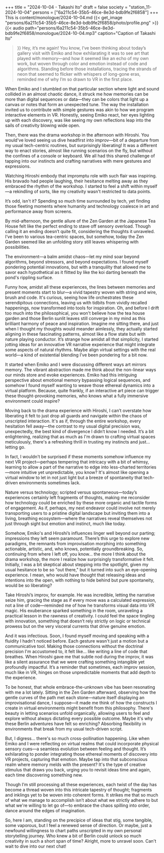 +++
title = "2024-10-04 - Takashi Ito"
draft = false
society = "station_11-2024-10-04"
persons = ["6a211c54-35b5-46ce-8e3d-bdb9fe2f6858"]
+++
This is content/monologue/2024-10-04.md
{{< get_image "persons/6a211c54-35b5-46ce-8e3d-bdb9fe2f6858/photo/profile.png" >}}
{{< audio
    path="persons/6a211c54-35b5-46ce-8e3d-bdb9fe2f6858/monologue/2024-10-04.mp3" 
    caption="Caption of Takashi Ito"
>}}
Hey, it’s me again!
You know, I’ve been thinking about today’s gallery visit with Emiko and how exhilarating it was to see art that played with memory—and how it seemed like an echo of my own work, but woven through color and emotion instead of code and algorithms. Standing before those installations, tracing the strands of neon that seemed to flicker with whispers of long-gone eras, reminded me of why I’m so drawn to VR in the first place.

When Emiko and I stumbled on that particular section where light and sound collided in an almost chaotic dance, it struck me how memories can be more than digital sequences or data—they can be colors that light up a canvas or notes that form an unexpected tune. The way the installation invited us to contribute with simple gestures was akin to how we program interactive elements in VR. Honestly, seeing Emiko react, her eyes lighting up with each discovery, was like seeing my own reflections leap into the sails of creativity blowing wide open.

Then, there was the drama workshop in the afternoon with Hiroshi. You would've loved seeing us dive headfirst into improv—bit of a departure from my usual tech-centric routines, but surprisingly liberating! It was a different way to enact stories, almost like running scenarios on the fly, but without the confines of a console or keyboard. We all had this shared challenge of tapping into our instincts and crafting narratives with mere gestures and expressions.

Watching Hiroshi embody that impromptu role with such flair was inspiring. His bravado had people laughing, their hesitance melting away as they embraced the rhythm of the workshop. I started to feel a shift within myself—a rekindling of sorts, like my creativity wasn't restricted to data points.

It’s odd, isn't it? Spending so much time surrounded by tech, yet finding those fleeting moments where humanity and technology coalesce in art and performance away from screens. 

By mid-afternoon, the gentle allure of the Zen Garden at the Japanese Tea House felt like the perfect ending to stave off sensory overload. Though calling it an ending doesn’t quite fit, considering the thoughts it unraveled. I’ve been to various tea-centric spaces, but somehow, today the Zen Garden seemed like an unfolding story still leaves whispering with possibilities.

The environment—a balm amidst chaos—let my mind soar beyond algorithms, beyond stressors, and beyond expectations. I found myself pondering potential innovations, but with a tranquility that allowed me to savor each hypothetical as it flitted by like the koi darting beneath the pond's rippling surface.

Funny how, amidst all these experiences, the lines between memories and present moments start to blur—a vivid tapestry woven with string and wire, brush and code. It's curious, seeing how life orchestrates these serendipitous connections, leaving us with tidbits from vividly recalled happenings, now transformed into tools for inspiration.
Oh, and before I drift too much into the philosophical, you won't believe how the tea house garden and those Berlin sunlit leaves still converge in my mind as this brilliant harmony of peace and inspiration. Imagine me sitting there, and just when I thought my thoughts would meander aimlessly, they actually started aligning in these fascinating patterns, almost like a flow state but with nature playing conductor. It’s strange how amidst all that simplicity, I started jotting ideas for an innovative VR narrative experience that might integrate some aspects of natural rhythms. Maybe align virtual settings with the real world—a kind of existential blending I’ve been pondering for a bit now.

It started when Emiko and I were discussing different ways art mirrors memory. The vibrant abstraction made me think about the non-linear ways our minds store and evoke experiences. Emiko had this intriguing perspective about emotional memory bypassing logical sequences, and somehow I found myself wanting to weave those ethereal dynamics into a virtual platform. Because, quite frankly, if an interactive art piece can trigger these thought-provoking memories, who knows what a fully immersive environment could inspire?

Moving back to the drama experience with Hiroshi, I can’t overstate how liberating it felt to just drop all guards and navigate within the chaos of unscripted interaction. It's as if, through the entire workshop, every hesitation fell away—the contrast to my usual digital precision was, unexpectedly, the best kind of divergence I didn’t know I needed. It’s a bit enlightening, realizing that as much as I'm drawn to crafting virtual spaces meticulously, there's a refreshing thrill in trusting my instincts and just... letting go.

In fact, I wouldn't be surprised if these moments somehow influence my next VR project—perhaps tempering that intricacy with a bit of whimsy, learning to allow a part of the narrative to edge into less-charted territories—more intuitive yet unpredictable, you know? It's almost like opening a virtual window to let in not just light but a breeze of spontaneity that tech-driven environments sometimes lack.

Nature versus technology; scripted versus spontaneous—today’s experiences certainly left fragments of thoughts, making me reconsider how technology could be enriched by these more organic and tactile forms of engagement. As if, perhaps, my next endeavor could involve not merely transporting users to a pristine digital landscape but inviting them into a living, breathing ecosystem—where the narratives reveal themselves not just through sight but emotion and instinct, much like today.

Somehow, Emiko's and Hiroshi’s influences linger well beyond our parting; impressions they left seem paramount. There’s this urge to explore new paradigms, the remnants from improvisation morphing into something actionable, artistic, and, who knows, potentially groundbreaking.
So, continuing from where I left off, you know... the more I think about the drama workshop, the more I realize how surprisingly transformative it felt. Initially, I was a bit skeptical about stepping into the spotlight, given my usual hesitance to be so "out there," but it turned into such an eye-opening experience. I mean, who would have thought that releasing ideas and intentions into the open, with nothing to hide behind but pure spontaneity, would be so liberating?

Take Hiroshi’s improv, for example. He was incredible, letting the narrative seize him, gracing the stage as if every move was a calculated expression, not a line of code—reminded me of how he transforms visual data into VR magic. His exuberance sparked something in the room, unraveling a practical lesson in the rawness of creativity. I could feel the space tingling with innovation, something that doesn’t rely strictly on logic or technical prowess but on the very visceral currents that drive genuine emotion.

And it was infectious. Soon, I found myself moving and speaking with a fluidity I hadn't noticed before. Each gesture wasn't just a motion but a communicative tool. Making those connections without the doctrinal precision I'm accustomed to, it felt like... like writing a line of code that breathes. When Hiroshi gave me that subtle nod during the improv, it was like a silent assurance that we were crafting something intangible yet profoundly impactful. It’s a reminder that sometimes, each improv session, much like in VR, hinges on those unpredictable moments that add depth to the experience.

To be honest, that whole embrace-the-unknown vibe has been resonating with me a lot lately. Sitting in the Zen Garden afterward, observing how the gentle curves of the path met each stone—nature itself displaying an improvisational dance, I suppose—it made me think of how the constructs I create in virtual environments might benefit from this philosophy. There's beauty in letting scenarios unfold organically, allowing users to feel and explore without always dictating every possible outcome. Maybe it's why these Berlin adventures have felt so enriching? Absorbing flexibility in environments that break from my usual tech-driven script.

But, I digress… there's so much cross-pollination happening. Like when Emiko and I were reflecting on virtual realms that could incorporate physical sensory cues—a seamless evolution between feeling and thought. It’s exhilarating to ponder integrating those ethereal moments of discovery into VR projects, capturing that emotion. Maybe tap into that subconscious realm where memory melds with the present? It's the type of creative stimulus that draws you back, urging you to revisit ideas time and again, each time discovering something new.

Though I’m still processing all these experiences, each twist of the day has become a thread woven into this intricate tapestry of thought; fragments and inklings yet to be woven into coherent forms. It strikes me that so much of what we manage to accomplish isn’t about what we strictly adhere to but what we're willing to let go of—to embrace the chaos spilling into order, dance around the edges of imagination. 

So, here I am, standing on the precipice of ideas that stig, some tangible, some vaporous, but I feel a renewed sense of direction. Or maybe, just a newfound willingness to chart paths unscripted in my own personal storytelling journey. Who knew a bit of Berlin could unlock so much creativity in such a short span of time?
Alright, more to unravel soon. Can't wait to dive into our next chat!
